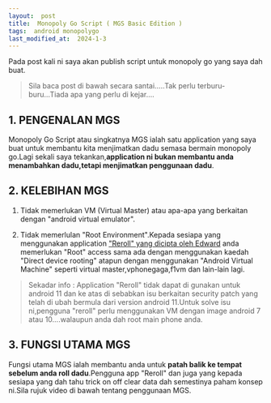 ```yaml
---
layout:  post
title:  Monopoly Go Script ( MGS Basic Edition )
tags:  android monopolygo
last_modified_at:  2024-1-3
---
```

Pada post kali ni saya akan publish script untuk monopoly go yang saya dah buat.

> Sila baca post di bawah secara santai.....Tak perlu terburu-buru...Tiada apa yang perlu di kejar....

## 1. PENGENALAN MGS
Monopoly Go Script atau singkatnya MGS ialah satu application yang saya buat untuk membantu kita menjimatkan dadu semasa bermain monopoly go.Lagi sekali saya tekankan,**application ni bukan membantu anda menambahkan dadu,tetapi menjimatkan penggunaan dadu**.

## 2. KELEBIHAN MGS 
1. Tidak memerlukan VM (Virtual Master) atau apa-apa yang berkaitan dengan "android virtual emulator".

2. Tidak memerlulan "Root Environment".Kepada sesiapa yang menggunakan application ["Reroll" yang dicipta oleh Edward](https://discord.com/invite/monopolysecrets) anda memerlukan "Root" access sama ada dengan menggunakan kaedah "Direct device rooting" atapun dengan menggunakan "Android Virtual Machine" seperti virtual master,vphonegaga,f1vm dan lain-lain lagi.

> Sekadar info : Application "Reroll" tidak dapat di gunakan untuk android 11 dan ke atas di sebabkan isu berkaitan security patch yang telah di ubah bermula dari version android 11.Untuk solve isu ni,pengguna "reroll" perlu menggunakan VM dengan image android 7 atau 10....walaupun anda dah root main phone anda.

## 3. FUNGSI UTAMA MGS
Fungsi utama MGS ialah membantu anda untuk **patah balik ke tempat sebelum anda roll dadu**.Pengguna app "Reroll" dan juga yang kepada sesiapa yang dah tahu trick on off clear data dah semestinya paham konsep ni.Sila rujuk video di bawah tentang penggunaan MGS.